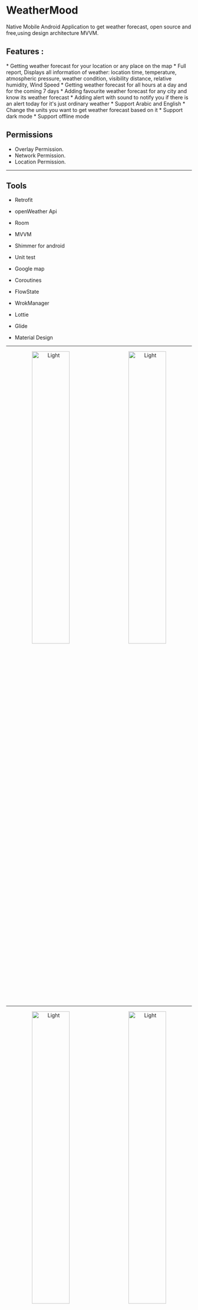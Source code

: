 # WeatherMood

 Native Mobile Android Application to get weather forecast, open source and free,using design architecture MVVM.

<h2>Features :</h2>
* Getting weather forecast for your location or any place on the map
* Full report, Displays all information of weather: location time, temperature, atmospheric pressure, weather condition, visibility distance, relative humidity, Wind Speed
*  Getting weather forecast for all hours at a day and for the coming 7 days
* Adding favourite weather forecast for any city and know its weather forecast
* Adding alert with sound to notify you if there is an alert today for it's just ordinary weather
* Support Arabic and English
* Change the units you want to get weather forecast based on it
* Support dark mode
* Support offline mode

<h2>Permissions</h2>

* Overlay Permission.
* Network Permission.
* Location Permission.

<hr>
<h2>Tools </h2>

- Retrofit 

- openWeather  Api

- Room 

- MVVM

- Shimmer for android

- Unit test

- Google map

- Coroutines

- FlowState

- WrokManager

- Lottie

- Glide

- Material Design

<hr>
<p align="center">
<img alt="Light" src="https://github.com/ammarelriyali/WeatherMood/blob/main/screenshots/2.png" width="45%">
&nbsp; &nbsp; &nbsp; &nbsp;
<img alt="Light" src="https://github.com/ammarelriyali/WeatherMood/blob/main/screenshots/15.png" width="45%">
</p>
<hr>

<p align="center">
<img alt="Light" src="https://github.com/ammarelriyali/WeatherMood/blob/main/screenshots/1.png" width="45%">
&nbsp; &nbsp; &nbsp; &nbsp;
<img alt="Light" src="https://github.com/ammarelriyali/WeatherMood/blob/main/screenshots/3.png" width="45%">
</p>
<hr>
<p align="center">
<img alt="Light" src="https://github.com/ammarelriyali/WeatherMood/blob/main/screenshots/4.png" width="45%">
&nbsp; &nbsp; &nbsp; &nbsp;
<img alt="Light" src="https://github.com/ammarelriyali/WeatherMood/blob/main/screenshots/5.png" width="45%">
</p>

<hr>
<p align="center">
<img alt="Light" src="https://github.com/ammarelriyali/WeatherMood/blob/main/screenshots/6.png" width="45%">
&nbsp; &nbsp; &nbsp; &nbsp;
<img alt="Light" src="https://github.com/ammarelriyali/WeatherMood/blob/main/screenshots/7.png" width="45%">
</p>
<hr>

<p align="center">
<img alt="Light" src="https://github.com/ammarelriyali/WeatherMood/blob/main/screenshots/8.png" width="45%">
&nbsp; &nbsp; &nbsp; &nbsp;
<img alt="Light" src="https://github.com/ammarelriyali/WeatherMood/blob/main/screenshots/9.png" width="45%">
</p>
<hr>
<p align="center">
<img alt="Light" src="https://github.com/ammarelriyali/WeatherMood/blob/main/screenshots/10.png" width="45%">
&nbsp; &nbsp; &nbsp; &nbsp;
<img alt="Light" src="https://github.com/ammarelriyali/WeatherMood/blob/main/screenshots/11.png" width="45%">
</p>
<hr>
<p align="center">
<img alt="Light" src="https://github.com/ammarelriyali/WeatherMood/blob/main/screenshots/12.png" width="45%">
&nbsp; &nbsp; &nbsp; &nbsp;
<img alt="Light" src="https://github.com/ammarelriyali/WeatherMood/blob/main/screenshots/13.png" width="45%">




